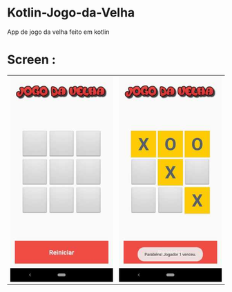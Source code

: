 # Kotlin-Jogo-da-Velha
App de jogo da velha feito em kotlin


# Screen :

<div style="text-align: center">
    <table>
        <tr>
            <td style="text-align: center">
                    <img src="https://github.com/vitoriassia/Kotlin-Jogo-da-Velha/blob/main/app/src/main/res/github_images/print1.jpeg" >
            </td>
            <td style="text-align: center">
                <img src="https://github.com/vitoriassia/Kotlin-Jogo-da-Velha/blob/main/app/src/main/res/github_images/print2.jpeg" />
            </td>
        </tr>
    </table>
</div>
